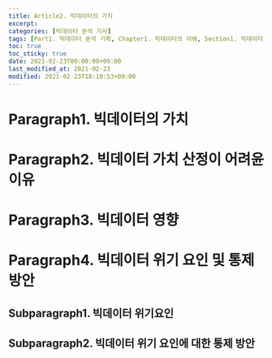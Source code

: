 ```yaml
---
title: Article2. 빅데이터의 가치
excerpt: 
categories: [빅데이터 분석 기사]
tags: [Part1. 빅데이터 분석 기획, Chapter1. 빅데이터의 이해, Section1. 빅데이터 개요 및 활용, Article2. 빅데이터의 가치]
toc: true
toc_sticky: true
date: 2021-02-23T00:00:00+09:00
last_modified_at: 2021-02-23
modified: 2021-02-23T18:10:53+09:00
---
```


# Paragraph1. 빅데이터의 가치

# Paragraph2. 빅데이터 가치 산정이 어려윤 이유

# Paragraph3. 빅데이터 영향

# Paragraph4. 빅데이터 위기 요인 및 통제 방안

## Subparagraph1. 빅데이터 위기요인

## Subparagraph2. 빅데이터 위기 요인에 대한 통제 방안